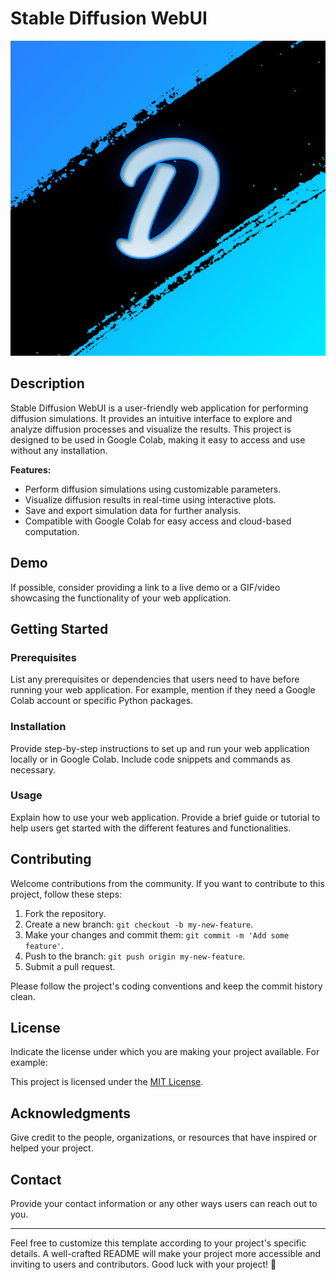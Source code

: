 # Stable Diffusion WebUI

![Project Logo](logo.jpg) <!-- Replace with your project logo or a relevant image -->

## Description

Stable Diffusion WebUI is a user-friendly web application for performing diffusion simulations. It provides an intuitive interface to explore and analyze diffusion processes and visualize the results. This project is designed to be used in Google Colab, making it easy to access and use without any installation.

**Features:**
- Perform diffusion simulations using customizable parameters.
- Visualize diffusion results in real-time using interactive plots.
- Save and export simulation data for further analysis.
- Compatible with Google Colab for easy access and cloud-based computation.

<!-- Include any additional relevant information about your project's purpose and capabilities -->

## Demo

If possible, consider providing a link to a live demo or a GIF/video showcasing the functionality of your web application.

## Getting Started

### Prerequisites

List any prerequisites or dependencies that users need to have before running your web application. For example, mention if they need a Google Colab account or specific Python packages.

### Installation

Provide step-by-step instructions to set up and run your web application locally or in Google Colab. Include code snippets and commands as necessary.

### Usage

Explain how to use your web application. Provide a brief guide or tutorial to help users get started with the different features and functionalities.

## Contributing

Welcome contributions from the community. If you want to contribute to this project, follow these steps:

1. Fork the repository.
2. Create a new branch: `git checkout -b my-new-feature`.
3. Make your changes and commit them: `git commit -m 'Add some feature'`.
4. Push to the branch: `git push origin my-new-feature`.
5. Submit a pull request.

Please follow the project's coding conventions and keep the commit history clean.

## License

Indicate the license under which you are making your project available. For example:

This project is licensed under the [MIT License](LICENSE).

## Acknowledgments

Give credit to the people, organizations, or resources that have inspired or helped your project.

## Contact

Provide your contact information or any other ways users can reach out to you.

---

Feel free to customize this template according to your project's specific details. A well-crafted README will make your project more accessible and inviting to users and contributors. Good luck with your project! 🚀
